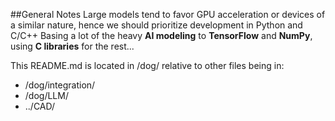 ##General Notes
Large models tend to favor GPU acceleration or devices of a similar nature, hence we should prioritize development in Python and C/C++
Basing a lot of the heavy **AI modeling** to **TensorFlow** and **NumPy**, using **C libraries** for the rest...

This README.md is located in /dog/ relative to other files being in:
 - /dog/integration/
 - /dog/LLM/
 - ../CAD/

